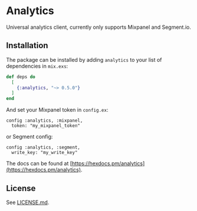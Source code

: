 # Analytics

Universal analytics client, currently only supports Mixpanel and Segment.io.

## Installation

The package can be installed by adding `analytics` to your list of dependencies in `mix.exs`:

```elixir
def deps do
  [
    {:analytics, "~> 0.5.0"}
  ]
end
```

And set your Mixpanel token in `config.ex`:
```
config :analytics, :mixpanel,
  token: "my_mixpanel_token"
```

or Segment config:

```
config :analytics, :segment,
  write_key: "my_write_key"
```

The docs can be found at [https://hexdocs.pm/analytics](https://hexdocs.pm/analytics).

## License

See [LICENSE.md](LICENSE.md).
